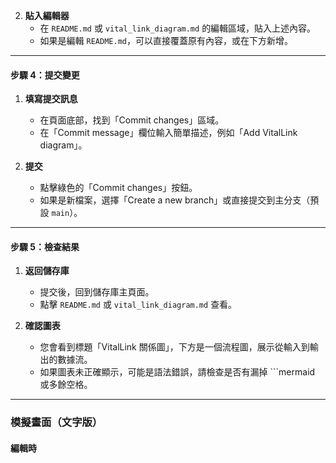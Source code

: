 
2. **貼入編輯器**  
   - 在 `README.md` 或 `vital_link_diagram.md` 的編輯區域，貼入上述內容。
   - 如果是編輯 `README.md`，可以直接覆蓋原有內容，或在下方新增。

---

#### **步驟 4：提交變更**
1. **填寫提交訊息**  
   - 在頁面底部，找到「Commit changes」區域。
   - 在「Commit message」欄位輸入簡單描述，例如「Add VitalLink diagram」。

2. **提交**  
   - 點擊綠色的「Commit changes」按鈕。
   - 如果是新檔案，選擇「Create a new branch」或直接提交到主分支（預設 `main`）。

---

#### **步驟 5：檢查結果**
1. **返回儲存庫**  
   - 提交後，回到儲存庫主頁面。
   - 點擊 `README.md` 或 `vital_link_diagram.md` 查看。

2. **確認圖表**  
   - 您會看到標題「VitalLink 關係圖」，下方是一個流程圖，展示從輸入到輸出的數據流。
   - 如果圖表未正確顯示，可能是語法錯誤，請檢查是否有漏掉 ```mermaid 或多餘空格。

---

### 模擬畫面（文字版）
#### **編輯時**
